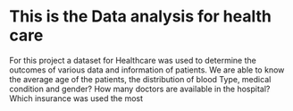 # This is the Data analysis for health care
For this project a dataset for Healthcare was used to determine the outcomes of various data and information of patients.
We are able to know the average age of the patients, the distribution of blood Type, medical condition and gender?
How many doctors are available in the hospital? Which insurance was used the most
